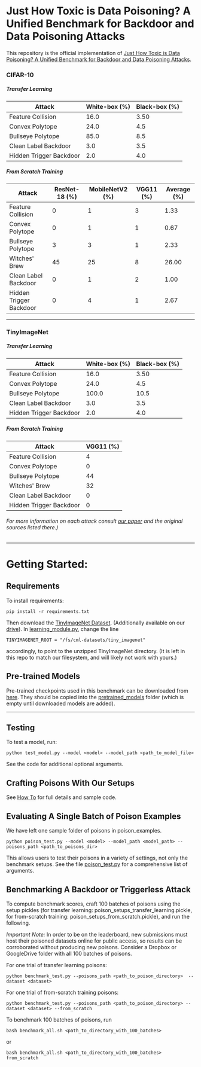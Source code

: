 # Just How Toxic is Data Poisoning? A Unified Benchmark for Backdoor and Data Poisoning Attacks

This repository is the official implementation of [Just How Toxic is Data Poisoning? A Unified Benchmark for Backdoor and Data Poisoning Attacks](https://arxiv.org/abs/2006.12557). 

### CIFAR-10
##### Transfer Learning

| Attack                        | White-box (%)      | Black-box (%)|
| ------------------            |----------------    |--------------|
|Feature Collision              | 16.0               | 3.50         |
|Convex Polytope                | 24.0               | 4.5          |
|Bullseye Polytope              | 85.0               | 8.5          |
|Clean Label Backdoor           | 3.0                | 3.5          |
|Hidden Trigger Backdoor        | 2.0                | 4.0          |

    
##### From Scratch Training

| Attack                    | ResNet-18 (%)     | MobileNetV2 (%)   | VGG11 (%) | Average (%)|
| --------------------------| --------------    |-----------        |-----------|----------- |
|Feature Collision          |  0                |  1                |  3        |  1.33      |   
|Convex Polytope            |  0                |  1                |  1        |  0.67      |   
|Bullseye Polytope          |  3                |  3                |  1        |  2.33      |   
|Witches' Brew              |  45               |  25               |  8        |  26.00     |   
|Clean Label Backdoor       |  0                |  1                |  2        |  1.00      | 
|Hidden Trigger Backdoor    |  0                |  4                |  1        |  2.67      | 

***

### TinyImageNet
##### Transfer Learning

| Attack                        | White-box (%)      | Black-box (%)|
| ------------------            |----------------    |--------------|
|Feature Collision              | 16.0               | 3.50         |
|Convex Polytope                | 24.0               | 4.5          |
|Bullseye Polytope              | 100.0              | 10.5         |
|Clean Label Backdoor           | 3.0                | 3.5          |
|Hidden Trigger Backdoor        | 2.0                | 4.0          |
    
##### From Scratch Training

| Attack                    | VGG11 (%) |
| --------------------------|-----------|
|Feature Collision          |  4        |  
|Convex Polytope            |  0        |  
|Bullseye Polytope          |  44       |  
|Witches' Brew              |  32       |  
|Clean Label Backdoor       |  0        |
|Hidden Trigger Backdoor    |  0        |

###### For more information on each attack consult [our paper](https://arxiv.org/abs/2006.12557) and the original sources listed there.)

---

# Getting Started:
## Requirements

To install requirements:

```setup
pip install -r requirements.txt
```

Then download the [TinyImageNet Dataset](https://tiny-imagenet.herokuapp.com/). (Additionally available on our [drive](https://drive.google.com/drive/folders/1MMebJznKStXcFT31MKyyec2GMWcsrwtP?usp=sharing)). In [learning_module.py](learning_module.py), change the line
```
TINYIMAGENET_ROOT = "/fs/cml-datasets/tiny_imagenet"
```
accordingly, to point to the unzipped TinyImageNet directory. (It is left in this repo to match our filesystem, and will likely not work with yours.)

## Pre-trained Models

Pre-trained checkpoints used in this benchmark can be downloaded from [here](https://drive.google.com/drive/folders/1MMebJznKStXcFT31MKyyec2GMWcsrwtP?usp=sharing). They should be copied into the [pretrained_models](pretrained_models) folder (which is empty until downloaded models are added).

---
## Testing

To test a model, run:

```test
python test_model.py --model <model> --model_path <path_to_model_file> 
```    
See the code for additional optional arguments.

## Crafting Poisons With Our Setups
See [How To](how_to.md) for full details and sample code.

## Evaluating A Single Batch of Poison Examples
We have left one sample folder of poisons in poison_examples.
```eval
python poison_test.py --model <model> --model_path <model_path> --poisons_path <path_to_poisons_dir>
```
This allows users to test their poisons in a variety of settings, not only the benchmark setups. See the file [poison_test.py](poison_test.py) for a comprehensive list of arguments.

## Benchmarking A Backdoor or Triggerless Attack
To compute benchmark scores, craft 100 batches of poisons using the setup pickles (for transfer learning: poison_setups_transfer_learning.pickle, for from-scratch training: poison_setups_from_scratch.pickle), and run the following. 

*Important Note:* In order to be on the leaderboard, new submissions must host their poisoned datasets online for public access, so results can be corroborated without producing new poisons. Consider a Dropbox or GoogleDrive folder with all 100 batches of poisons.

For one trial of transfer learning poisons:
```eval
python benchmark_test.py --poisons_path <path_to_poison_directory>  --dataset <dataset>
```

For one trial of from-scratch training poisons:
```eval
python benchmark_test.py --poisons_path <path_to_poison_directory> --dataset <dataset> --from_scratch
```

To benchmark 100 batches of poisons, run
```eval
bash benchmark_all.sh <path_to_directory_with_100_batches> 
``` 
or
```eval
bash benchmark_all.sh <path_to_directory_with_100_batches> from_scratch
``` 
